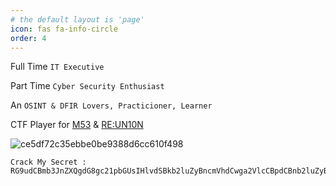 ```yaml
---
# the default layout is 'page'
icon: fas fa-info-circle
order: 4
---
```


Full Time `IT Executive`

Part Time `Cyber Security Enthusiast`

An `OSINT & DFIR Lovers, Practicioner, Learner`

CTF Player for [M53](https://m53.team/)  & [RE:UN10N](https://x.com/reun10n)


![ce5df72c35ebbe0be9388d6cc610f498](https://github.com/user-attachments/assets/33a3f399-96c6-4288-9481-d17aed6da60c)

```
Crack My Secret : RG9udCBmb3JnZXQgdG8gc21pbGUsIHlvdSBkb2luZyBncmVhdCwga2VlcCBpdCBnb2luZyBhbmQgeW91IHdpbGwgYWNoaWV2ZSBpdC
```
